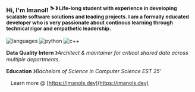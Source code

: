 ### Hi, I'm Imanol! <sup>⛷️ &#12299; Life-long student with experience in developing scalable software solutions and leading projects. I am a formally educated developer who is very passionate about continous learning through technical rigor and empathetic leadership.  </sup>

![languages](https://img.shields.io/static/v1?label=&message=languages:&color=111&style=flat-square)
![python](https://img.shields.io/static/v1?logo=python&label=&message=python&color=36465D&logoColor=AAA&style=flat-square&link=)
![c++](https://img.shields.io/static/v1?logo=cplusplus&label=&message=c%2B%2B&color=36465D&logoColor=AAA&style=flat-square&link=)


**Data Quality Intern** &#12299;_Architect & maintainer for critical shared data across multiple departments._
<br/>

**Education** &#12299;_Bachelors of Science in Computer Science EST 25'_
<br/>

&nbsp;&nbsp;&nbsp;Learn more @ [https://imanols.dev](https://imanols.dev) &nbsp;&nbsp;&nbsp;
